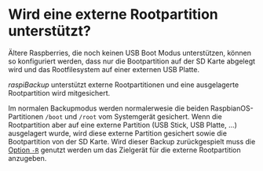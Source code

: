 # Wird eine externe Rootpartition unterstützt?

Ältere Raspberries, die noch keinen USB Boot Modus unterstützen,
können so konfiguriert werden, dass nur die Bootpartition
auf der SD Karte abgelegt wird
und das Rootfilesystem auf einer externen USB Platte.

*raspiBackup* unterstützt externe Rootpartitionen und
eine ausgelagerte Rootpartition wird mitgesichert.

Im normalen Backupmodus werden normalerwesie die beiden RaspbianOS-Partitionen
`/boot` und `/root` vom Systemgerät gesichert. Wenn die Rootpartition aber
auf eine externe
Partition (USB Stick, USB Platte, ...) ausgelagert wurde, wird diese externe
Partition gesichert sowie die Bootpartition von der SD Karte. Wird
dieser Backup zurückgespielt muss die [Option `-R`](restore-options.md#parm_R) genutzt werden
um das Zielgerät für die externe Rootpartition anzugeben.

